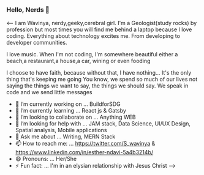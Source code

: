 ### Hello, Nerds 👋
<--
I am Wavinya, nerdy,geeky,cerebral girl. I'm a Geologist(study rocks) by profession but most times you will find me behind a laptop because I love coding. Everything about technology excites me. From developing to developer communities.

I love music. When I'm not coding, I'm somewhere beautiful either a beach,a restaurant,a house,a car, wining or even fooding

I choose to have faith, because without that, I have nothing… It's the only thing that's keeping me going
You know, we spend so much of our lives not saying the things we want to say, the things we should say. We speak in code and we send little messages

- 🔭 I’m currently working on ... BuildforSDG 
- 🌱 I’m currently learning ... React js & Gatsby
- 👯 I’m looking to collaborate on ... Anything WEB
- 🤔 I’m looking for help with ... JAM stack, Data Science, UI/UX Design, Spatial analysis, Mobile applications
- 💬 Ask me about ... Writing, MERN Stack 
- 📫 How to reach me: ... https://twitter.com/S_wavinya & https://www.linkedin.com/in/esther-ndavi-5a4b3214b/
- 😄 Pronouns: ... Her/She
- ⚡ Fun fact: ... I'm in an elysian relationship with Jesus Christ
-->
